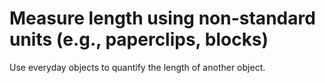 # Measure length using non-standard units (e.g., paperclips, blocks)

Use everyday objects to quantify the length of another object.
